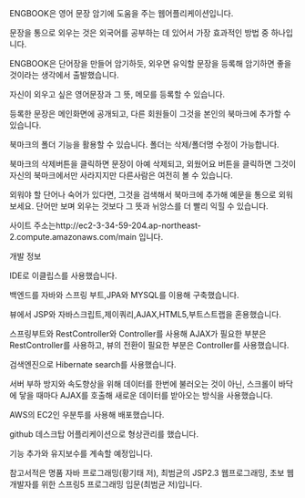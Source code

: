 

ENGBOOK은 영어 문장 암기에 도움을 주는 웹어플리케이션입니다.

문장을 통으로 외우는 것은 외국어를 공부하는 데 있어서 가장 효과적인 방법 중 하나입니다.

ENGBOOK은 단어장을 만들어 암기하듯, 외우면 유익할 문장을 등록해 암기하면 좋을 것이라는 생각에서 출발했습니다.

자신이 외우고 싶은 영어문장과 그 뜻, 메모를 등록할 수 있습니다.

등록한 문장은 메인화면에 공개되고, 다른 회원들이 그것을 본인의 북마크에 추가할 수 있습니다.

북마크의 폴더 기능을 활용할 수 있습니다. 폴더는 삭제/폴더명 수정이 가능합니다. 

북마크의 삭제버튼을 클릭하면 문장이 아예 삭제되고, 외웠어요 버튼을 클릭하면 그것이 자신의 북마크에서만 사라지지만 다른사람은 여전히 볼 수 있습니다.

외워야 할 단어나 숙어가 있다면, 그것을 검색해서 북마크에 추가해 예문을 통으로 외워보세요. 단어만 보며 외우는 것보다 그 뜻과 뉘앙스를 더 빨리 익힐 수 있습니다.   

사이트 주소는http://ec2-3-34-59-204.ap-northeast-2.compute.amazonaws.com/main 입니다.

개발 정보

IDE로 이클립스를 사용했습니다.

백엔드를 자바와 스프링 부트,JPA와 MYSQL를 이용해 구축했습니다.

뷰에서 JSP와 자바스크립트,제이쿼리,AJAX,HTML5,부트스트랩을 혼용했습니다.

스프링부트와 RestController와 Controller를 사용해 AJAX가 필요한 부분은 RestController를 사용하고, 뷰의 전환이 필요한 부분은 Controller를 사용했습니다.

검색엔진으로 Hibernate search를 사용했습니다.

서버 부하 방지와 속도향상을 위해 데이터를 한번에 불러오는 것이 아닌, 스크롤이 바닥에 닿을 때마다 AJAX를 호출해 새로운 데이터를 받아오는 방식을 사용했습니다.  

AWS의 EC2인 우분투를 사용해 배포했습니다.

github 데스크탑 어플리케이션으로 형상관리를 했습니다.

기능 추가와 유지보수를 계속할 예정입니다.

참고서적은 명품 자바 프로그래밍(황기태 저), 최범균의 JSP2.3 웹프로그래밍, 초보 웹 개발자를 위한 스프링5 프로그래밍 입문(최범균 저)입니다.


   



